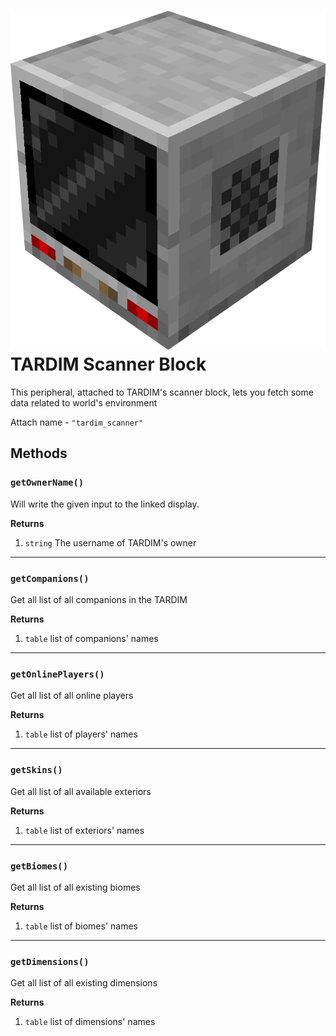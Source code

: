 # ![Peripheral model](../../assets/img/blocks/scanner.png)  TARDIM Scanner Block
This peripheral, attached to TARDIM's scanner block, lets you fetch some data related to world's environment

Attach name - `"tardim_scanner"`

## Methods

### `getOwnerName()`

Will write the given input to the linked display.

**Returns**

1. `string` The username of TARDIM's owner

---

### `getCompanions()`

Get all list of all companions in the TARDIM

**Returns**

1. `table` list of companions' names

---

### `getOnlinePlayers()`

Get all list of all online players

**Returns**

1. `table` list of players' names

---

### `getSkins()`

Get all list of all available exteriors

**Returns**

1. `table` list of exteriors' names

---

### `getBiomes()`

Get all list of all existing biomes

**Returns**

1. `table` list of biomes' names

---

### `getDimensions()`

Get all list of all existing dimensions

**Returns**

1. `table` list of dimensions' names

